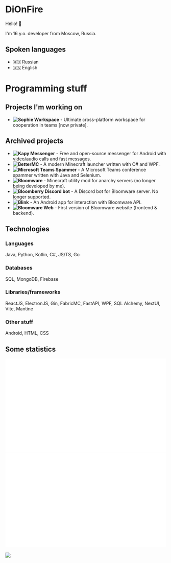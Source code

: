 # DiOnFire

Hello! 👋

I'm 16 y.o. developer from Moscow, Russia.

## Spoken languages

- 🇷🇺 Russian
- 🇺🇸 English

# Programming stuff

## Projects I'm working on

- **![Sophie Workspace](https://github.com/projectsophie)** - Ultimate cross-platform workspace for cooperation in teams [now private].

## Archived projects

- **![Kapy Messenger](https://github.com/kapymessenger/Kapy)** - Free and open-source messenger for Android with video/audio calls and fast messages.
- **![BetterMC](https://github.com/DiOnFire/BetterMC)** - A modern Minecraft launcher written with C# and WPF.
- **![Microsoft Teams Spammer](https://github.com/DiOnFire/MicrosoftTeamsSpammer)** - A Microsoft Teams conference spammer written with Java and Selenium.
- **![Bloomware](https://github.com/TheBreakery/Bloomware-Lite)** - Minecraft utility mod for anarchy servers (no longer being developed by me).
- **![Bloomberry Discord bot](https://github.com/DiOnFire/Bloomberry-JDA)** - A Discord bot for Bloomware server. No longer supported.
- **![Blink](https://github.com/DiOnFire/BLink)** - An Android app for interaction with Bloomware API.
- **![Bloomware Web](https://github.com/DiOnFire/Bloomware-Web)** - First version of Bloomware website (frontend & backend).

## Technologies

### Languages

Java, Python, Kotlin, C#, JS/TS, Go

### Databases

SQL, MongoDB, Firebase

### Libraries/frameworks

ReactJS, ElectronJS, Gin, FabricMC, FastAPI, WPF, SQL Alchemy, NextUI, Vite, Mantine

### Other stuff

Android, HTML, CSS

## Some statistics
![](https://raw.githubusercontent.com/DiOnFire/github-stats/master/generated/overview.svg#gh-dark-mode-only)
![](https://raw.githubusercontent.com/DiOnFire/github-stats/master/generated/languages.svg#gh-dark-mode-only)


![](https://komarev.com/ghpvc/?username=DiOnFire&color=7421af)
